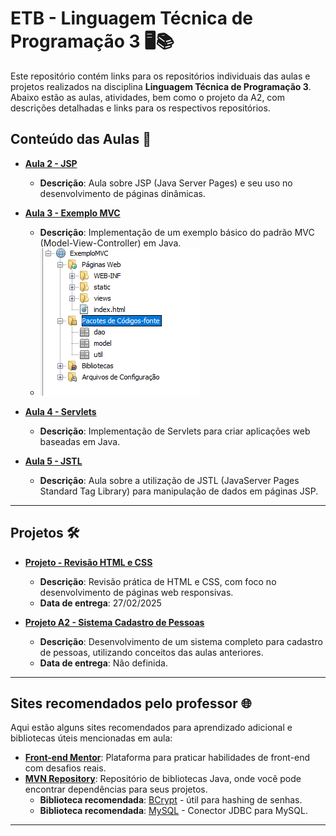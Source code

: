# ETB - Linguagem Técnica de Programação 3 🖥️📚

Este repositório contém links para os repositórios individuais das aulas e projetos realizados na disciplina **Linguagem Técnica de Programação 3**. Abaixo estão as aulas, atividades, bem como o projeto da A2, com descrições detalhadas e links para os respectivos repositórios.

## Conteúdo das Aulas 📘

* **[Aula 2 - JSP](https://github.com/alineop120/aula-jsp)**
   - **Descrição**: Aula sobre JSP (Java Server Pages) e seu uso no desenvolvimento de páginas dinâmicas.
   
* **[Aula 3 - Exemplo MVC](https://github.com/alineop120/exemplo-mvc)**
   - **Descrição**: Implementação de um exemplo básico do padrão MVC (Model-View-Controller) em Java.
   - ![Exemplo MVC](estrutura_mvc.png)

* **[Aula 4 - Servlets](https://github.com/alineop120/aula-servlet)**
   - **Descrição**: Implementação de Servlets para criar aplicações web baseadas em Java.

* **[Aula 5 - JSTL](https://github.com/alineop120/aula-jstl)**
   - **Descrição**: Aula sobre a utilização de JSTL (JavaServer Pages Standard Tag Library) para manipulação de dados em páginas JSP.

---

## Projetos 🛠️

* **[Projeto - Revisão HTML e CSS](https://github.com/alineop120/projeto-recipe-main)**
    - **Descrição**: Revisão prática de HTML e CSS, com foco no desenvolvimento de páginas web responsivas.
    - **Data de entrega**: 27/02/2025

* **[Projeto A2 - Sistema Cadastro de Pessoas](https://github.com/alineop120/projeto-sistema-cadastro-de-pessoas)**
   - **Descrição**: Desenvolvimento de um sistema completo para cadastro de pessoas, utilizando conceitos das aulas anteriores.
   - **Data de entrega**: Não definida.

---

## Sites recomendados pelo professor 🌐

Aqui estão alguns sites recomendados para aprendizado adicional e bibliotecas úteis mencionadas em aula:

- **[Front-end Mentor](https://www.frontendmentor.io/)**: Plataforma para praticar habilidades de front-end com desafios reais.
- **[MVN Repository](https://mvnrepository.com/)**: Repositório de bibliotecas Java, onde você pode encontrar dependências para seus projetos.
  - **Biblioteca recomendada**: [BCrypt](https://mvnrepository.com/artifact/org.mindrot.bcrypt/bcrypt/0.3) - útil para hashing de senhas.
  - **Biblioteca recomendada**: [MySQL](https://mvnrepository.com/artifact/mysql/mysql-connector-java) - Conector JDBC para MySQL.

---